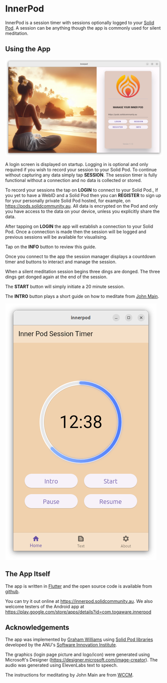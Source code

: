 # InnerPod

InnerPod is a session timer with sessions optionally logged to your
[Solid Pod](https://solidproject.org/about). A session can be anything
though the app is commonly used for silent meditation.

## Using the App

![](screenshots/pod_login_screen.png)

A login screen is displayed on startup. Logging in is optional and
only required if you wish to record your session to your Solid Pod. To
continue without capturing any data simply tap **SESSION**. The
session timer is fully functional without a connection and no data is
collected or stored.

To record your sessions the tap on **LOGIN** to connect to your Solid
Pod., If you yet to have a WebID and a Solid Pod then you can
**REGISTER** to sign up for your personally private Solid Pod hosted,
for example, on https://pods.solidcommunity.au. All data is encrypted
on the Pod and only you have access to the data on your device, unless
you explicitly share the data.

After tapping on **LOGIN** the app will establish a connection to your
Solid Pod. Once a connection is made then the session will be logged
and previous sessions will be available for visualising.

Tap on the **INFO** button to review this guide.

Once you connect to the app the session manager displays a countdown
timer and buttons to interact and manage the session. 

When a silent meditation session begins three dings are donged. The
three dings get donged again at the end of the session. 

The **START** button will simply initiate a 20 minute session.

The **INTRO** button plays a short guide on how to meditate from [John
Main](https://en.wikipedia.org/wiki/John_Main).

![](screenshots/pod_session_12.png)

## The App Itself

The app is written in
[Flutter](https://survivor.togaware.com/gnulinux/flutter.html) and the
open source code is available from
[github](https://github.com/gjwgit/innerpod).

You can try it out online at https://innerpod.solidcommunity.au. We
also welcome testers of the Android app at
https://play.google.com/store/apps/details?id=com.togaware.innerpod

## Acknowledgements

The app was implemented by [Graham
Williams](https://togaware.com/graham.williams.html) using [Solid Pod
libraries](https://github.com/anusii/solidpod) developed by the ANU's
[Software Innovation Institute](https://sii.anu.edu.au).

The graphics (login page picture and logo/icon) were generated using
Microsoft's Designer
(https://designer.microsoft.com/image-creator). The audio was
generated using ElevenLabs text to speech.

The instructions for meditating by John Main are from
[WCCM](https://wccm.org).

